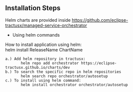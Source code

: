 ## Installation Steps

Helm charts are provided inside https://github.com/eclipse-tractusx/managed-service-orchestrator

 - Using helm commands <br />

How to install application using helm:  <br />
    helm install ReleaseName ChartName
    
    a.) Add helm repository in tractusx:
           helm repo add orchestrator https://eclipse-tractusx.github.io/charts/dev
    b.) To search the specific repo in helm repositories 
           helm search repo orchestrator/autosetup
    c.) To install using helm command:   
           helm install orchestrator orchestrator/autosetup
